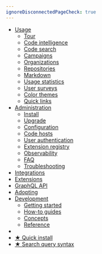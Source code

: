```yaml
---
ignoreDisconnectedPageCheck: true
---
```


<!--

This page is the sidebar on https://docs.sourcegraph.com.

Keep it as a single list with at most 2 levels. (Anything else may not render correctly.)

-->

- [Usage](user/index.md)
  - [Tour](user/tour.md)
  - [Code intelligence](user/code_intelligence/index.md)
  - [Code search](user/search/index.md)
  - [Campaigns](user/campaigns/index.md)
  - [Organizations](user/organizations/index.md)
  - [Repositories](user/repository/index.md)
  - [Markdown](user/markdown.md)
  - [Usage statistics](user/usage_statistics.md)
  - [User surveys](user/user_surveys.md)
  - [Color themes](user/themes.md)
  - [Quick links](user/quick_links.md)
- [Administration](admin/index.md)
  - [Install](admin/install/index.md)
  - [Upgrade](admin/updates.md)
  - [Configuration](admin/config/index.md)
  - [Code hosts](admin/external_service/index.md)
  - [User authentication](admin/auth/index.md)
  - [Extension registry](admin/extensions/index.md)
  - [Observability](admin/observability/index.md)
  - [FAQ](admin/faq.md)
  - [Troubleshooting](admin/troubleshooting.md)
- [Integrations](integration/index.md)
- [Extensions](extensions/index.md)
- [GraphQL API](api/graphql/index.md)
- [Adopting](adopt/index.md)
- [Development](dev/index.md)
  - [Getting started](dev/getting-started/index.md)
  - [How-to guides](dev/how-to/index.md)
  - [Concepts](dev/concepts/index.md)
  - [Reference](dev/reference/index.md)
- <br/>
- [★ Quick install](index.md#quickstart-guide)
- [★ Search query syntax](user/search/queries.md)
